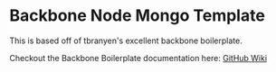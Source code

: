
Backbone Node Mongo Template
====================

This is based off of tbranyen's excellent backbone boilerplate.

Checkout the Backbone Boilerplate documentation here:
[GitHub Wiki](https://github.com/tbranyen/backbone-boilerplate/wiki)
